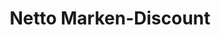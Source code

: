 ---
title: "Netto Marken-Discount"
url: /essen/netto-marken-discount-altenessener-strasse/
shop: Supermarkt
---